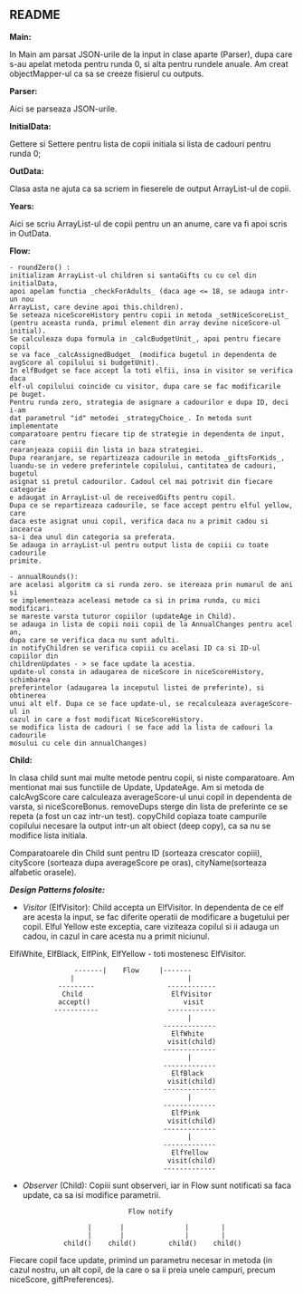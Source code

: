 ## README

**Main:**

In Main am parsat JSON-urile de la input in clase aparte (Parser), dupa care
s-au apelat metoda pentru runda 0, si alta pentru rundele anuale.
Am creat objectMapper-ul ca sa se creeze fisierul cu outputs.

**Parser:**

Aici se parseaza JSON-urile.

**InitialData:**

Gettere si Settere pentru lista de copii initiala si lista de cadouri pentru
runda 0;

**OutData:**

Clasa asta ne ajuta ca sa scriem in fieserele de output ArrayList-ul de copii.

**Years:**

Aici se scriu ArrayList-ul de copii pentru un an anume, care va fi apoi scris
in OutData.

**Flow:**

    - roundZero() : 
    initializam ArrayList-ul children si santaGifts cu cu cel din initialData,
    apoi apelam functia _checkForAdults_ (daca age <= 18, se adauga intr-un nou
    ArrayList, care devine apoi this.children).
    Se seteaza niceScoreHistory pentru copii in metoda _setNiceScoreList_
    (pentru aceasta runda, primul element din array devine niceScore-ul
    initial).
    Se calculeaza dupa formula in _calcBudgetUnit_, apoi pentru fiecare copil
    se va face _calcAssignedBudget_ (modifica bugetul in dependenta de
    avgScore al copilului si budgetUnit).
    In elfBudget se face accept la toti elfii, insa in visitor se verifica daca
    elf-ul copilului coincide cu visitor, dupa care se fac modificarile
    pe buget.
    Pentru runda zero, strategia de asignare a cadourilor e dupa ID, deci i-am
    dat parametrul "id" metodei _strategyChoice_. In metoda sunt implementate
    comparatoare pentru fiecare tip de strategie in dependenta de input, care
    rearanjeaza copiii din lista in baza strategiei.
    Dupa rearanjare, se repartizeaza cadourile in metoda _giftsForKids_,
    luandu-se in vedere preferintele copilului, cantitatea de cadouri, bugetul
    asignat si pretul cadourilor. Cadoul cel mai potrivit din fiecare categorie
    e adaugat in ArrayList-ul de receivedGifts pentru copil.
    Dupa ce se repartizeaza cadourile, se face accept pentru elful yellow, care
    daca este asignat unui copil, verifica daca nu a primit cadou si incearca
    sa-i dea unul din categoria sa preferata.
    Se adauga in arrayList-ul pentru output lista de copiii cu toate cadourile
    primite.

    - annualRounds():
    are acelasi algoritm ca si runda zero. se itereaza prin numarul de ani si
    se implementeaza aceleasi metode ca si in prima runda, cu mici modificari.
    se mareste varsta tuturor copiilor (updateAge in Child).
    se adauga in lista de copii noii copii de la AnnualChanges pentru acel an,
    dupa care se verifica daca nu sunt adulti.
    in notifyChildren se verifica copiii cu acelasi ID ca si ID-ul copiilor din
    childrenUpdates - > se face update la acestia.
    update-ul consta in adaugarea de niceScore in niceScoreHistory, schimbarea
    preferintelor (adaugarea la inceputul listei de preferinte), si obtinerea
    unui alt elf. Dupa ce se face update-ul, se recalculeaza averageScore-ul in
    cazul in care a fost modificat NiceScoreHistory.
    se modifica lista de cadouri ( se face add la lista de cadouri la cadourile
    mosului cu cele din annualChanges)
    
**Child:**

In clasa child sunt mai multe metode pentru copii, si niste comparatoare.
Am mentionat mai sus functiile de Update, UpdateAge. Am si metoda de
calcAvgScore care calculeaza averageScore-ul unui copil in dependenta de
varsta, si niceScoreBonus. removeDups sterge din lista de preferinte ce se
repeta (a fost un caz intr-un test). copyChild copiaza toate campurile
copilului necesare la output intr-un alt obiect (deep copy), ca sa nu
se modifice lista initiala.

Comparatoarele din Child sunt pentru ID (sorteaza crescator copiii),
cityScore (sorteaza dupa averageScore pe oras), cityName(sorteaza alfabetic
orasele).


**_Design Patterns folosite:_**

- _Visitor_ (ElfVisitor): Child accepta un ElfVisitor. In dependenta de ce elf are
acesta la input, se fac diferite operatii de modificare a bugetului per copil.
Elful Yellow este exceptia, care viziteaza copilul si ii adauga un cadou, in
cazul in care acesta nu a primit niciunul.

ElfiWhite, ElfBlack, ElfPink, ElfYellow - toti mostenesc ElfVisitor.

                    -------|    Flow     |-------
                   |                            |
                ---------                  ------------
                 Child                      ElfVisitor 
                accept()                       visit   
               -----------                 ------------
                                                |
                                          -------------
                                            ElfWhite  
                                           visit(child)
                                          -------------
                                                |
                                          -------------
                                            ElfBlack  
                                           visit(child)
                                          -------------
                                                |
                                          -------------
                                            ElfPink   
                                           visit(child)
                                          -------------
                                                |
                                          -------------
                                            ElfYellow 
                                           visit(child)
                                          -------------

- _Observer_ (Child): Copiii sunt observeri, iar in Flow sunt notificati sa faca
update, ca sa isi modifice parametrii.
                                
                                Flow notify
                                  
                      |       |               |        |
                      |       |               |        |
                child()    child()        child()    child()

Fiecare copil face update, primind un parametru necesar in metoda (in cazul
nostru, un alt copil, de la care o sa ii preia unele campuri, precum
niceScore, giftPreferences).